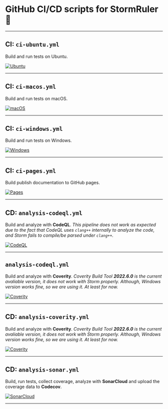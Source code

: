 <!--=-=-=-=-=-=-=-=-=-=-=-=-=-=-=-=-=-=-=-=-=-=-=-=-=-=-=-=-=-=-=-=-=-=-=-=-=-->
# GitHub CI/CD scripts for StormRuler🦜
<!--=-=-=-=-=-=-=-=-=-=-=-=-=-=-=-=-=-=-=-=-=-=-=-=-=-=-=-=-=-=-=-=-=-=-=-=-=-->

--------------------------------------------------------------------------------

<!----------------------------------------------------------------------------->
## CI: `ci-ubuntu.yml`
<!----------------------------------------------------------------------------->
Build and run tests on Ubuntu.

[![Ubuntu](https://github.com/Jhuighuy/StormRuler/actions/workflows/ci-ubuntu.yml/badge.svg)](https://github.com/Jhuighuy/StormRuler/actions/workflows/ci-ubuntu.yml)

--------------------------------------------------------------------------------

<!----------------------------------------------------------------------------->
## CI: `ci-macos.yml`
<!----------------------------------------------------------------------------->
Build and run tests on macOS.

[![macOS](https://github.com/Jhuighuy/StormRuler/actions/workflows/ci-macos.yml/badge.svg)](https://github.com/Jhuighuy/StormRuler/actions/workflows/ci-macos.yml)

--------------------------------------------------------------------------------

<!----------------------------------------------------------------------------->
## CI: `ci-windows.yml`
<!----------------------------------------------------------------------------->
Build and run tests on Windows.

[![Windows](https://github.com/Jhuighuy/StormRuler/actions/workflows/ci-windows.yml/badge.svg)](https://github.com/Jhuighuy/StormRuler/actions/workflows/ci-windows.yml)

--------------------------------------------------------------------------------

<!----------------------------------------------------------------------------->
## CI: `ci-pages.yml`
<!----------------------------------------------------------------------------->
Build publish documentation to GitHub pages.

[![Pages](https://github.com/Jhuighuy/StormRuler/actions/workflows/ci-pages.yml/badge.svg)](https://github.com/Jhuighuy/StormRuler/actions/workflows/ci-pages.yml)

--------------------------------------------------------------------------------

<!----------------------------------------------------------------------------->
## CD: `analysis-codeql.yml`
<!----------------------------------------------------------------------------->
Build and analyze with **CodeQL**. *This pipeline does not work as expected due
to the fact that CodeQL uses `clang++` internally to analyze the code,
and Storm fails to compile/be parsed under `clang++`.*

[![CodeQL](https://github.com/Jhuighuy/StormRuler/actions/workflows/analysis-codeql.yml/badge.svg)](https://github.com/Jhuighuy/StormRuler/actions/workflows/analysis-codeql.yml)

--------------------------------------------------------------------------------

<!----------------------------------------------------------------------------->
## `analysis-codeql.yml`
<!----------------------------------------------------------------------------->
Build and analyze with **Coverity**. *Coverity Build Tool **2022.6.0** is the
current avaliable version, it does not work with Storm properly. Although,
Windows version works fine, so we are using it. At least for now.*

[![Coverity](https://github.com/Jhuighuy/StormRuler/actions/workflows/analysis-coverity.yml/badge.svg)](https://github.com/Jhuighuy/StormRuler/actions/workflows/analysis-coverity.yml)

--------------------------------------------------------------------------------

<!----------------------------------------------------------------------------->
## CD: `analysis-coverity.yml`
<!----------------------------------------------------------------------------->
Build and analyze with **Coverity**. *Coverity Build Tool **2022.6.0** is the
current avaliable version, it does not work with Storm properly. Although,
Windows version works fine, so we are using it. At least for now.*

[![Coverity](https://github.com/Jhuighuy/StormRuler/actions/workflows/analysis-coverity.yml/badge.svg)](https://github.com/Jhuighuy/StormRuler/actions/workflows/analysis-coverity.yml)

--------------------------------------------------------------------------------

<!----------------------------------------------------------------------------->
## CD: `analysis-sonar.yml`
<!----------------------------------------------------------------------------->

Build, run tests, collect coverage, analyze with **SonarCloud** and upload the 
coverage data to **Codecov**.

[![SonarCloud](https://github.com/Jhuighuy/StormRuler/actions/workflows/analysis-sonar.yml/badge.svg)](https://github.com/Jhuighuy/StormRuler/actions/workflows/analysis-sonar.yml)

--------------------------------------------------------------------------------
